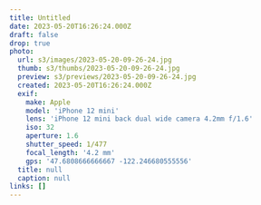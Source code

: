 ```yaml
---
title: Untitled
date: 2023-05-20T16:26:24.000Z
draft: false
drop: true
photo:
  url: s3/images/2023-05-20-09-26-24.jpg
  thumb: s3/thumbs/2023-05-20-09-26-24.jpg
  preview: s3/previews/2023-05-20-09-26-24.jpg
  created: 2023-05-20T16:26:24.000Z
  exif:
    make: Apple
    model: 'iPhone 12 mini'
    lens: 'iPhone 12 mini back dual wide camera 4.2mm f/1.6'
    iso: 32
    aperture: 1.6
    shutter_speed: 1/477
    focal_length: '4.2 mm'
    gps: '47.6808666666667 -122.246680555556'
  title: null
  caption: null
links: []
---
```

